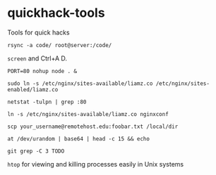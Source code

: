 # quickhack-tools
Tools for quick hacks

`rsync -a code/ root@server:/code/`

`screen` and Ctrl+A D.

`PORT=80 nohup node . &`

`sudo ln -s /etc/nginx/sites-available/liamz.co /etc/nginx/sites-enabled/liamz.co`

`netstat -tulpn | grep :80`

`ln -s /etc/nginx/sites-available/liamz.co nginxconf`

`scp your_username@remotehost.edu:foobar.txt /local/dir`

`at /dev/urandom | base64 | head -c 15 && echo`

`git grep -C 3 TODO`

`htop` for viewing and killing processes easily in Unix systems
